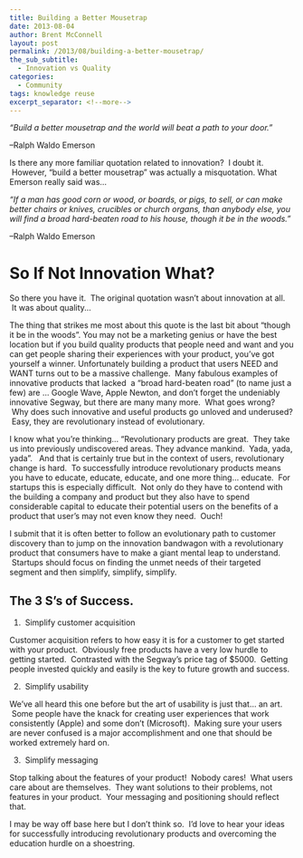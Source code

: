 ```yaml
---
title: Building a Better Mousetrap
date: 2013-08-04
author: Brent McConnell
layout: post
permalink: /2013/08/building-a-better-mousetrap/
the_sub_subtitle:
  - Innovation vs Quality
categories:
  - Community 
tags: knowledge reuse
excerpt_separator: <!--more-->
---
```

<em>“Build a better mousetrap and the world will beat a path to your door.”</em>

–Ralph Waldo Emerson

Is there any more familiar quotation related to innovation?  I doubt it.  However, “build a better mousetrap” was actually a misquotation. What Emerson really said was…
<!--more-->


<em>“If a man has good corn or wood, or boards, or pigs, to sell, or can make better chairs or knives, crucibles or church organs, than anybody else, you will find a broad hard-beaten road to his house, though it be in the woods.”</em>

–Ralph Waldo Emerson

# So If Not Innovation What? 
So there you have it.  The original quotation wasn’t about innovation at all.  It was about quality...

The thing that strikes me most about this quote is the last bit about “though it be in the woods”. You may not be a marketing genius or have the best location but if you build quality products that people need and want and you can get people sharing their experiences with your product, you’ve got yourself a winner.  Unfortunately building a product that users NEED and WANT turns out to be a massive challenge.  Many fabulous examples of innovative products that lacked  a “broad hard-beaten road” (to name just a few) are … Google Wave, Apple Newton, and don’t forget the undeniably innovative Segway, but there are many many more.  What goes wrong?  Why does such innovative and useful products go unloved and underused?  Easy, they are revolutionary instead of evolutionary.

I know what you’re thinking… “Revolutionary products are great.  They take us into previously undiscovered areas. They advance mankind.  Yada, yada, yada”.   And that is certainly true but in the context of users, revolutionary change is hard.  To successfully introduce revolutionary products means you have to educate, educate, educate, and one more thing… educate.  For startups this is especially difficult.  Not only do they have to contend with the building a company and product but they also have to spend considerable capital to educate their potential users on the benefits of a product that user’s may not even know they need.  Ouch!

I submit that it is often better to follow an evolutionary path to customer discovery than to jump on the innovation bandwagon with a revolutionary product that consumers have to make a giant mental leap to understand.  Startups should focus on finding the unmet needs of their targeted segment and then simplify, simplify, simplify.  

## The 3 S’s of Success.

1)  Simplify customer acquisition

Customer acquisition refers to how easy it is for a customer to get started with your product.  Obviously free products have a very low hurdle to getting started.  Contrasted with the Segway’s price tag of $5000.  Getting people invested quickly and easily is the key to future growth and success.

2)  Simplify usability

We’ve all heard this one before but the art of usability is just that… an art.  Some people have the knack for creating user experiences that work consistently (Apple) and some don’t (Microsoft).  Making sure your users are never confused is a major accomplishment and one that should be worked extremely hard on.

3)  Simplify messaging

Stop talking about the features of your product!  Nobody cares!  What users care about are themselves.  They want solutions to their problems, not features in your product.  Your messaging and positioning should reflect that.

I may be way off base here but I don’t think so.  I’d love to hear your ideas for successfully introducing revolutionary products and overcoming the education hurdle on a shoestring.